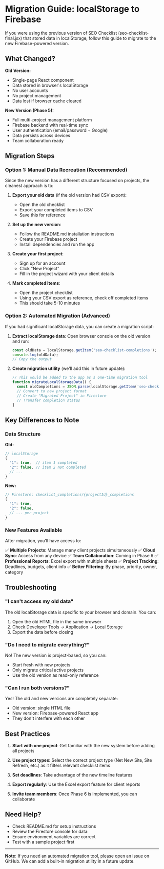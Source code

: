 # Migration Guide: localStorage to Firebase

If you were using the previous version of SEO Checklist (seo-checklist-final.jsx) that stored data in localStorage, follow this guide to migrate to the new Firebase-powered version.

## What Changed?

**Old Version:**
- Single-page React component
- Data stored in browser's localStorage
- No user accounts
- No project management
- Data lost if browser cache cleared

**New Version (Phase 5):**
- Full multi-project management platform
- Firebase backend with real-time sync
- User authentication (email/password + Google)
- Data persists across devices
- Team collaboration ready

## Migration Steps

### Option 1: Manual Data Recreation (Recommended)

Since the new version has a different structure focused on projects, the cleanest approach is to:

1. **Export your old data** (if the old version had CSV export):
   - Open the old checklist
   - Export your completed items to CSV
   - Save this for reference

2. **Set up the new version**:
   - Follow the README.md installation instructions
   - Create your Firebase project
   - Install dependencies and run the app

3. **Create your first project**:
   - Sign up for an account
   - Click "New Project"
   - Fill in the project wizard with your client details

4. **Mark completed items**:
   - Open the project checklist
   - Using your CSV export as reference, check off completed items
   - This should take 5-10 minutes

### Option 2: Automated Migration (Advanced)

If you had significant localStorage data, you can create a migration script:

1. **Extract localStorage data**:
   Open browser console on the old version and run:
   ```javascript
   const oldData = localStorage.getItem('seo-checklist-completions');
   console.log(oldData);
   // Copy the output
   ```

2. **Create migration utility** (we'll add this in future update):
   ```javascript
   // This would be added to the app as a one-time migration tool
   function migrateLocalStorageData() {
     const oldCompletions = JSON.parse(localStorage.getItem('seo-checklist-completions') || '{}');
     // Convert to new project format
     // Create "Migrated Project" in Firestore
     // Transfer completion status
   }
   ```

## Key Differences to Note

### Data Structure

**Old:**
```javascript
// localStorage
{
  "1": true,  // item 1 completed
  "2": false, // item 2 not completed
  // ...
}
```

**New:**
```javascript
// Firestore: checklist_completions/{projectId}_completions
{
  "1": true,
  "2": false,
  // ... per project
}
```

### New Features Available

After migration, you'll have access to:

✅ **Multiple Projects**: Manage many client projects simultaneously
✅ **Cloud Sync**: Access from any device
✅ **Team Collaboration**: Coming in Phase 6
✅ **Professional Reports**: Excel export with multiple sheets
✅ **Project Tracking**: Deadlines, budgets, client info
✅ **Better Filtering**: By phase, priority, owner, category

## Troubleshooting

### "I can't access my old data"

The old localStorage data is specific to your browser and domain. You can:
1. Open the old HTML file in the same browser
2. Check Developer Tools → Application → Local Storage
3. Export the data before closing

### "Do I need to migrate everything?"

No! The new version is project-based, so you can:
- Start fresh with new projects
- Only migrate critical active projects
- Use the old version as read-only reference

### "Can I run both versions?"

Yes! The old and new versions are completely separate:
- Old version: single HTML file
- New version: Firebase-powered React app
- They don't interfere with each other

## Best Practices

1. **Start with one project**: Get familiar with the new system before adding all projects

2. **Use project types**: Select the correct project type (Net New Site, Site Refresh, etc.) as it filters relevant checklist items

3. **Set deadlines**: Take advantage of the new timeline features

4. **Export regularly**: Use the Excel export feature for client reports

5. **Invite team members**: Once Phase 6 is implemented, you can collaborate

## Need Help?

- Check README.md for setup instructions
- Review the Firestore console for data
- Ensure environment variables are correct
- Test with a sample project first

---

**Note:** If you need an automated migration tool, please open an issue on GitHub. We can add a built-in migration utility in a future update.
